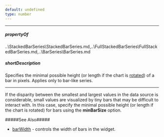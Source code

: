 ```yaml
---
default: undefined
type: number
---
```

---
##### propertyOf
..\StackedBarSeries\StackedBarSeries.md,..\FullStackedBarSeries\FullStackedBarSeries.md,..\BarSeries\BarSeries.md

##### shortDescription
Specifies the minimal possible height (or length if the chart is [rotated](/api-reference/20%20Data%20Visualization%20Widgets/10%20dxChart/1%20Configuration/rotated.md '/Documentation/ApiReference/Data_Visualization_Widgets/dxChart/Configuration/#rotated')) of a bar in pixels. Applies only to bar-like series.

---
If the disparity between the smallest and largest values in the data source is considerable, small values are visualized by tiny bars that may be difficult to interact with. In this case, specify the minimal possible height (or length if the chart is rotated) for bars using the **minBarSize** option.

#####See Also#####
- [barWidth](/api-reference/20%20Data%20Visualization%20Widgets/10%20dxChart/1%20Configuration/barWidth.md '/Documentation/ApiReference/Data_Visualization_Widgets/dxChart/Configuration/#barWidth') - controls the width of bars in the widget.